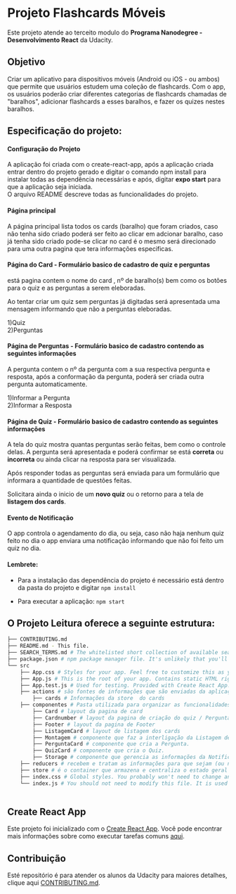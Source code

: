 # Projeto Flashcards Móveis

Este projeto atende ao terceito modulo do **Programa Nanodegree - Desenvolvimento React** da Udacity.

## Objetivo

Criar um aplicativo para dispositivos móveis (Android ou iOS - ou ambos) que permite que usuários estudem uma coleção de flashcards. Com o app, os usuários poderão criar diferentes categorias de flashcards chamadas de "baralhos", adicionar flashcards a esses baralhos, e fazer os quizes nestes baralhos.

## Especificação do projeto:

#### Configuração do Projeto
A aplicação foi criada com o create-react-app, após a aplicação criada entrar dentro do projeto gerado e digitar o comando npm install para instalar todas as dependência necessárias e após, digitar **expo start** para que a aplicação seja iniciada.<br />
O arquivo README descreve todas as funcionalidades do projeto.

####  Página principal 
A página principal lista todos os cards (baralho) que foram criados, caso não tenha sido criado poderá ser feito ao clicar em adcionar baralho, caso já tenha sido criado pode-se clicar no card é o mesmo será direcionado para uma outra pagina que tera informações especificas.

#### Página do Card - Formulário basico de cadastro de quiz e perguntas

está pagina contem o nome do card , nº de baralho(s) bem como os botões para o quiz e as perguntas a serem eleboradas.

Ao tentar criar um quiz sem perguntas já digitadas será apresentada uma mensagem informando que não a perguntas eleboradas.

1)Quiz<br />
2)Perguntas<br />

####  Página de Perguntas - Formulário basico de cadastro contendo as seguintes informações

A pergunta contem o nº da pergunta com a sua respectiva pergunta e resposta, após a conformação da pergunta, poderá ser criada outra pergunta automaticamente.

1)Informar a Pergunta<br />
2)Informar a Resposta<br />

####  Página de Quiz - Formulário basico de cadastro contendo as seguintes informações

A tela do quiz mostra quantas perguntas serão feitas, bem como o controle delas. A pergunta será apresentada e poderá confirmar se está **correta** ou **incorreta** ou ainda clicar na resposta para ser visualizada.

Após responder todas as perguntas será enviada para um formulário que informara a quantidade de questões feitas.

Solicitara ainda o inicio de um **novo quiz** ou o retorno para a tela de **listagem dos cards**.

####  Evento de Notificação 

O app controla o agendamento do dia, ou seja,  caso não haja nenhum quiz feito no dia o app enviara uma notificação informando que não foi feito um quiz no dia.

#### Lembrete:

* Para a instalação das dependência do projeto é necessário está dentro da pasta do projeto e digitar `npm install`

* Para executar a aplicação: `npm start`

## O Projeto Leitura oferece a seguinte estrutura:
```bash
├── CONTRIBUTING.md
├── README.md - This file.
├── SEARCH_TERMS.md # The whitelisted short collection of available search terms for you to use with your app.
├── package.json # npm package manager file. It's unlikely that you'll need to modify this.
└── src
    ├── App.css # Styles for your app. Feel free to customize this as you desire.
    ├── App.js # This is the root of your app. Contains static HTML right now.
    ├── App.test.js # Used for testing. Provided with Create React App. Testing is encouraged, but not required.    
    ├── actions # são fontes de informações que são enviadas da aplicação para a Store. São disparadas pelas Action Creators, que são simples funções que, ao serem executadas, ativam os Reducers.
        ├── cards # Informações da store  do cards
    ├── componentes # Pasta utilizada para organizar as funcionalidades do projeto
        ├── Card # layout da pagina de card
        ├── Cardnumber # layout da pagina de criação do quiz / Pergunta
        ├── Footer # layout da pagina de Footer
        ├── ListagemCard # layout de listagem dos cards
        ├── Montagem # componente que faz a interligação da Listagem de Card / footer.
        ├── PerguntaCard # componente que cria a Pergunta.
        ├── QuizCard # componente que cria o Quiz.
        ├── Storage # componente que gerencia as informações da Notificação e Storage.
    ├── reducers # recebem e tratam as informações para que sejam (ou não) enviadas à Store.
    ├── store # é o container que armazena e centraliza o estado geral da aplicação. Ela é imutável, ou seja, nunca se altera, apenas evolui.
    ├── index.css # Global styles. You probably won't need to change anything here.
    └── index.js # You should not need to modify this file. It is used for DOM rendering only.
    
```

## Create React App

Este projeto foi inicializado com o [Create React App](https://github.com/facebookincubator/create-react-app). Você pode encontrar mais informações sobre como executar tarefas comuns [aqui](https://github.com/facebookincubator/create-react-app/blob/master/packages/react-scripts/template/README.md).

## Contribuição

Esté repositório é para atender os alunos da Udacity
para maiores detalhes, clique aqui [CONTRIBUTING.md](CONTRIBUTING.md).